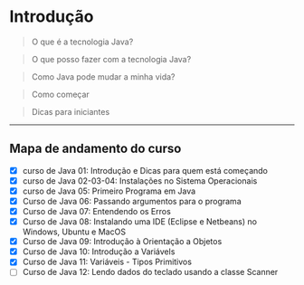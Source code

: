 

# Introdução


> O que é a tecnologia Java?

> O que posso fazer com a tecnologia Java?

> Como Java pode mudar a minha vida?

> Como começar

> Dicas para iniciantes


***

## Mapa de andamento do curso

* [x] curso de Java 01: Introdução e Dicas para quem está começando
* [x] curso de Java 02-03-04: Instalações no Sistema Operacionais
* [x] curso de Java 05: Primeiro Programa em Java
* [x] Curso de Java 06: Passando argumentos para o programa
* [x] Curso de Java 07: Entendendo os Erros
* [x] Curso de Java 08: Instalando uma IDE (Eclipse e Netbeans) no Windows, Ubuntu e MacOS
* [x] Curso de Java 09: Introdução à Orientação a Objetos
* [x] Curso de Java 10: Introdução a Variávels
* [x] Curso de Java 11: Variáveis - Tipos Primitivos
* [ ] Curso de Java 12: Lendo dados do teclado usando a classe Scanner

<!-- * [ ] -->